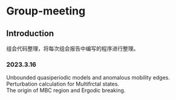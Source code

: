 # Group-meeting
## Introduction

组会代码整理，将每次组会报告中编写的程序进行整理。

### 2023.3.16
Unbounded quasiperiodic models and anomalous mobility edges.\
Perturbation calculation for Multifrctal states.\
The origin of MBC region and Ergodic breaking.
